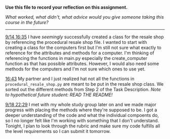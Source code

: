 **Use this file to record your reflection on this assignment.**

*What worked, what didn't, what advice would you give someone taking this course in the future?*

----------------------------

<u>9/14 16:35</u>
I have *seemingly* successfully created a class for the resale shop by referencing the procedural resale shop file. I wanted to start with creating a class for the computers first but I'm still not sure what exactly to reference for the attributes and methods for a computer. I'm thinking of referencing the functions in main.py especially the create_computer function as that has possible attributes. However, I would also need some methods for the computers and I'm not sure which ones to use yet.

<u>16:43</u>
My partner and I just realized hat not all the functions in `procedural_resale_shop.py` are meant to be put in the resale shop class. We sorted out the different methods from Step 2 of the Task Description.
*Note to hypothetical future student: READ THE README!*

<u>9/18 22:29</u>
I met with my whole study group later on and we made major progress with placing the methods where they're supposed to be. I got a deeper understanding of the code and what the individual compoents do, so I no longer felt like I'm working with something that I don't understand. Tonight, I plan to look through the rubric and make sure my code fulfills all the level requirements so I can submit it tomorrow.